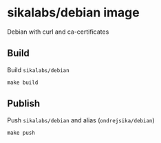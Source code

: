 # sikalabs/debian image

Debian with curl and ca-certificates

## Build

Build `sikalabs/debian`

```
make build
```

## Publish

Push `sikalabs/debian` and alias (`ondrejsika/debian`)

```
make push
```
